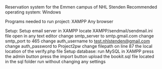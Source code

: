 Reservation system for the Emmen campus of NHL Stenden
Recommended operating system:
    Windows

Programs needed to run project:
    XAMPP
    Any browser

Setup:
    Setup email server in XAMPP
        locate XAMPP/sendmail/sendmail.ini file
        open in any text editor
        change smtp_server to smtp.gmail.com
        change smtp_port to 465
        change auth_username to test.nhlstenden@gmail.com
        change auth_password to Project2pw
        change filepath on line 87 the local location of the verify.php file
    Setup database:
        run MySQL in XAMPP
        press the admin button
        press the import button
        upload the bookit.sql file located in the sql folder
        run without changing any settings
